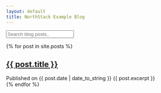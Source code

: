 ```yaml
---
layout: default
title: NorthStack Example Blog
---
```

<!-- HTML elements for search -->
<input type="text" id="search-input" placeholder="Search blog posts..">
<ul id="results-container"></ul>

<div class="posts">
    {% for post in site.posts %}
        <article>
            <h2><a href="{{ post.url | relative_url }}">{{ post.title }}</a></h2>
            Published on {{ post.date | date_to_string }}
            {{ post.excerpt }}
        </article>
    {% endfor %}
</div>

<script src="https://cdn.rawgit.com/christian-fei/Simple-Jekyll-Search/master/dest/simple-jekyll-search.min.js"></script>
<script>
SimpleJekyllSearch({
  search-input: document.getElementById('search-input'),
  resultsContainer: document.getElementById('results-container'),  
  searchResultTemplate: '<li><a href="{url}" title="{desc}">{title}</a></li>',
  noResultsText: 'No results found',
  limit: 10,
  fuzzy: false,    
  json: '/search.json',
})
</script>
